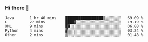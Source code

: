 ### Hi there 👋

<!--START_SECTION:waka-->

```text
Java       1 hr 40 mins    █████████████████▒░░░░░░░   69.09 %
C          27 mins         ████▓░░░░░░░░░░░░░░░░░░░░   19.19 %
XML        9 mins          █▓░░░░░░░░░░░░░░░░░░░░░░░   06.88 %
Python     4 mins          ▓░░░░░░░░░░░░░░░░░░░░░░░░   03.24 %
Other      2 mins          ▒░░░░░░░░░░░░░░░░░░░░░░░░   01.48 %
```

<!--END_SECTION:waka-->


<!--
**AnkelMauCastillo/AnkelMauCastillo** is a ✨ _special_ ✨ repository because its `README.md` (this file) appears on your GitHub profile.

Here are some ideas to get you started:

- 🔭 I’m currently working on ...
- 🌱 I’m currently learning ...
- 👯 I’m looking to collaborate on ...
- 🤔 I’m looking for help with ...
- 💬 Ask me about ...
- 📫 How to reach me: ...
- 😄 Pronouns: ...
- ⚡ Fun fact: ...
-->
